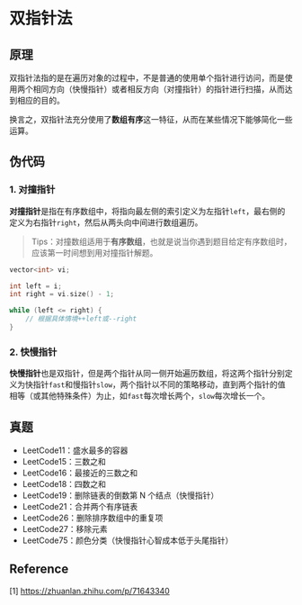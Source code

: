 # 双指针法

## 原理

双指针法指的是在遍历对象的过程中，不是普通的使用单个指针进行访问，而是使用两个相同方向（快慢指针）或者相反方向（对撞指针）的指针进行扫描，从而达到相应的目的。

换言之，双指针法充分使用了**数组有序**这一特征，从而在某些情况下能够简化一些运算。

## 伪代码

### 1. 对撞指针

**对撞指针**是指在有序数组中，将指向最左侧的索引定义为左指针`left`，最右侧的定义为右指针`right`，然后从两头向中间进行数组遍历。

> Tips：对撞数组适用于**有序数组**，也就是说当你遇到题目给定有序数组时，应该第一时间想到用对撞指针解题。

```c++
vector<int> vi;

int left = i;
int right = vi.size() - 1;

while (left <= right) {
    // 根据具体情境++left或--right
}
```

### 2. 快慢指针

**快慢指针**也是双指针，但是两个指针从同一侧开始遍历数组，将这两个指针分别定义为快指针`fast`和慢指针`slow`，两个指针以不同的策略移动，直到两个指针的值相等（或其他特殊条件）为止，如`fast`每次增长两个，`slow`每次增长一个。

## 真题

* LeetCode11：盛水最多的容器
* LeetCode15：三数之和
* LeetCode16：最接近的三数之和
* LeetCode18：四数之和
* LeetCode19：删除链表的倒数第 N 个结点（快慢指针）
* LeetCode21：合并两个有序链表
* LeetCode26：删除排序数组中的重复项
* LeetCode27：移除元素
* LeetCode75：颜色分类（快慢指针心智成本低于头尾指针）

## Reference

[1] <https://zhuanlan.zhihu.com/p/71643340>
